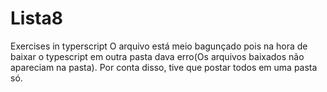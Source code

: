 # Lista8
Exercises in typerscript
O arquivo está meio bagunçado pois na hora de baixar o typescript em outra pasta dava erro(Os arquivos baixados não apareciam na pasta). Por conta disso, tive que postar todos em uma pasta só. 
